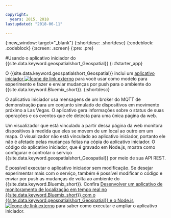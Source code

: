 ```yaml
---

copyright:
  years: 2015, 2018
lastupdated: "2018-06-11"

---
```


<!-- Attribute definitions -->
{:new_window: target="_blank"}
{:shortdesc: .shortdesc}
{:codeblock: .codeblock}
{:screen: .screen}
{:pre: .pre}

#Usando o aplicativo iniciador do {{site.data.keyword.geospatialshort_Geospatial}}
{: #starter_app}


O {{site.data.keyword.geospatialshort_Geospatial}} inclui um [aplicativo iniciador ![Ícone de link externo](../../icons/launch-glyph.svg "Ícone de ícone")](https://developer.ibm.com/streamsdev/wp-content/uploads/sites/15/2018/06/geo-starter.zip) para você usar como modelo para experimento e fazer e enviar mudanças por push para o ambiente do {{site.data.keyword.Bluemix_short}}.
{:shortdesc}

O aplicativo iniciador usa mensagens de um broker do MQTT de demonstração para um conjunto simulado de
    dispositivos em movimento próximo a Las Vegas. O aplicativo gera informações sobre o status
    de suas operações e os eventos que ele detecta para uma única página da web.


Um visualizador que está vinculado a partir dessa página da web monitora dispositivos à medida que eles se movem de um local ao outro em um mapa. O
    visualizador não está vinculado ao aplicativo iniciador, portanto ele não é afetado pelas mudanças feitas na cópia do
    aplicativo iniciador. O código do aplicativo iniciador, que é gravado em
    Node.js, mostra como configurar e controlar o serviço {{site.data.keyword.geospatialshort_Geospatial}} por meio de sua API REST.


É possível executar o aplicativo
iniciador sem modificação. Se desejar experimentar mais com o serviço, também é possível modificar o código e enviar por push as mudanças de volta ao ambiente do  {{site.data.keyword.Bluemix_short}}. Confira [Desenvolver um aplicativo de monitoramento de localização em tempo real no {{site.data.keyword.Bluemix_short}} com o {{site.data.keyword.geospatialshort_Geospatial}} e o Node.js ![Ícone de link externo](../../icons/launch-glyph.svg "Ícone de link externo")](https://developer.ibm.com/streamsdev/docs/build-real-time-location-monitoring-application-ibm-cloud-geospatial-analytics-node-js/) para saber como executar e ampliar o aplicativo iniciador.

